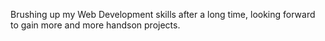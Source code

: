 Brushing up my Web Development skills after a long time, looking forward to gain more and more handson projects.
